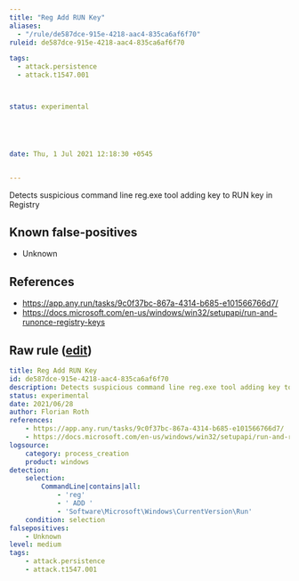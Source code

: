 ```yaml
---
title: "Reg Add RUN Key"
aliases:
  - "/rule/de587dce-915e-4218-aac4-835ca6af6f70"
ruleid: de587dce-915e-4218-aac4-835ca6af6f70

tags:
  - attack.persistence
  - attack.t1547.001



status: experimental





date: Thu, 1 Jul 2021 12:18:30 +0545


---
```


Detects suspicious command line reg.exe tool adding key to RUN key in Registry

<!--more-->


## Known false-positives

* Unknown



## References

* https://app.any.run/tasks/9c0f37bc-867a-4314-b685-e101566766d7/
* https://docs.microsoft.com/en-us/windows/win32/setupapi/run-and-runonce-registry-keys


## Raw rule ([edit](https://github.com/SigmaHQ/sigma/edit/master/rules/windows/process_creation/proc_creation_win_reg_add_run_key.yml))
```yaml
title: Reg Add RUN Key
id: de587dce-915e-4218-aac4-835ca6af6f70
description: Detects suspicious command line reg.exe tool adding key to RUN key in Registry
status: experimental
date: 2021/06/28
author: Florian Roth
references:
    - https://app.any.run/tasks/9c0f37bc-867a-4314-b685-e101566766d7/
    - https://docs.microsoft.com/en-us/windows/win32/setupapi/run-and-runonce-registry-keys
logsource:
    category: process_creation
    product: windows
detection:
    selection:
        CommandLine|contains|all: 
            - 'reg'
            - ' ADD '
            - 'Software\Microsoft\Windows\CurrentVersion\Run'
    condition: selection
falsepositives:
    - Unknown
level: medium
tags:
    - attack.persistence
    - attack.t1547.001
```
